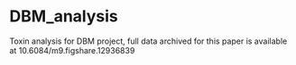 # DBM_analysis
Toxin analysis for DBM project, full data archived for this paper is available at 10.6084/m9.figshare.12936839
